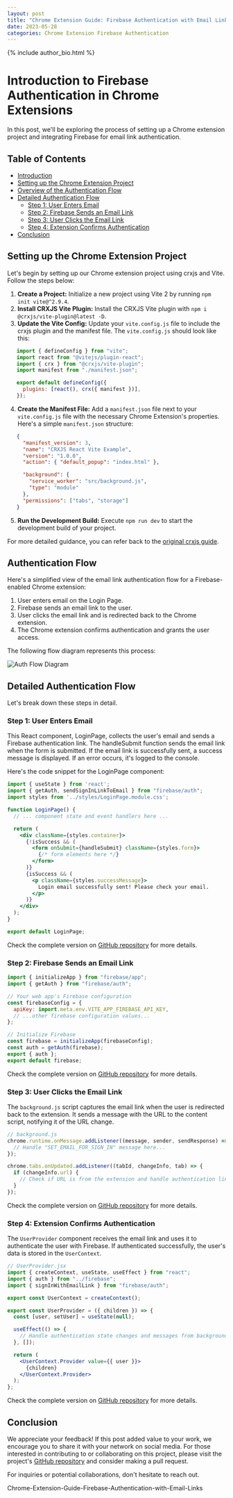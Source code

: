 ```yaml
---
layout: post
title: "Chrome Extension Guide: Firebase Authentication with Email Links"
date: 2023-05-28
categories: Chrome Extension Firebase Authentication
---
```


{% include author_bio.html %}
# Introduction to Firebase Authentication in Chrome Extensions

In this post, we'll be exploring the process of setting up a Chrome extension project and integrating Firebase for email link authentication.

## Table of Contents
- [Introduction](#introduction-to-firebase-authentication-in-chrome-extensions)
- [Setting up the Chrome Extension Project](#setting-up-the-chrome-extension-project)
- [Overview of the Authentication Flow](#authentication-flow)
- [Detailed Authentication Flow](#detailed-authentication-flow)
  - [Step 1: User Enters Email](#step-1-user-enters-email)
  - [Step 2: Firebase Sends an Email Link](#step-2-firebase-sends-an-email-link)
  - [Step 3: User Clicks the Email Link](#step-3-user-clicks-the-email-link)
  - [Step 4: Extension Confirms Authentication](#step-4-extension-confirms-authentication)
- [Conclusion](#conclusion)

## Setting up the Chrome Extension Project

Let's begin by setting up our Chrome extension project using crxjs and Vite. Follow the steps below:

1. **Create a Project:** Initialize a new project using Vite 2 by running `npm init vite@^2.9.4`.
2. **Install CRXJS Vite Plugin:** Install the CRXJS Vite plugin with `npm i @crxjs/vite-plugin@latest -D`.
3. **Update the Vite Config:** Update your `vite.config.js` file to include the crxjs plugin and the manifest file. The `vite.config.js` should look like this:

```javascript
   import { defineConfig } from "vite";
   import react from "@vitejs/plugin-react";
   import { crx } from "@crxjs/vite-plugin";
   import manifest from "./manifest.json";

   export default defineConfig({
     plugins: [react(), crx({ manifest })],
   });
```

4. **Create the Manifest File:** Add a `manifest.json` file next to your `vite.config.js` file with the necessary Chrome Extension's properties. Here's a simple `manifest.json` structure:

```json
   {
     "manifest_version": 3,
     "name": "CRXJS React Vite Example",
     "version": "1.0.0",
     "action": { "default_popup": "index.html" },

     "background": {
       "service_worker": "src/background.js",
       "type": "module"
     },
     "permissions": ["tabs", "storage"]
   }
```   

5. **Run the Development Build:** Execute `npm run dev` to start the development build of your project.

For more detailed guidance, you can refer back to the [original crxjs guide](https://crxjs.dev/vite-plugin/getting-started/react/create-project).

## Authentication Flow

Here's a simplified view of the email link authentication flow for a Firebase-enabled Chrome extension:

1. User enters email on the Login Page.
2. Firebase sends an email link to the user.
3. User clicks the email link and is redirected back to the Chrome extension.
4. The Chrome extension confirms authentication and grants the user access.

The following flow diagram represents this process:

![Auth Flow Diagram](/assets/images/auth_flow.png)

## Detailed Authentication Flow

Let's break down these steps in detail.

### Step 1: User Enters Email
This React component, LoginPage, collects the user's email and sends a Firebase authentication link. The handleSubmit function sends the email link when the form is submitted. If the email link is successfully sent, a success message is displayed. If an error occurs, it's logged to the console.

Here's the code snippet for the LoginPage component:
```jsx
import { useState } from 'react';
import { getAuth, sendSignInLinkToEmail } from "firebase/auth";
import styles from '../styles/LoginPage.module.css';

function LoginPage() {
  // ... component state and event handlers here ...

  return (
    <div className={styles.container}>
      {!isSuccess && (
        <form onSubmit={handleSubmit} className={styles.form}>
          {/* form elements here */}
        </form>
      )}
      {isSuccess && (
        <p className={styles.successMessage}>
          Login email successfully sent! Please check your email.
        </p>
      )}
    </div>
  );
}

export default LoginPage;

```
Check the complete version on [GitHub repository](https://github.com/younessssssss/firebase-chrome-ext-auth) for more details.

### Step 2: Firebase Sends an Email Link

```javascript
import { initializeApp } from "firebase/app";
import { getAuth } from "firebase/auth";

// Your web app's Firebase configuration
const firebaseConfig = {
  apiKey: import.meta.env.VITE_APP_FIREBASE_API_KEY,
  // ...other firebase configuration values...
};

// Initialize Firebase
const firebase = initializeApp(firebaseConfig);
const auth = getAuth(firebase);
export { auth };
export default firebase;


```
Check the complete version on [GitHub repository](https://github.com/younessssssss/firebase-chrome-ext-auth) for more details.

### Step 3: User Clicks the Email Link

The `background.js` script captures the email link when the user is redirected back to the extension. It sends a message with the URL to the content script, notifying it of the URL change.

```javascript
// background.js
chrome.runtime.onMessage.addListener((message, sender, sendResponse) => {
  // Handle "SET_EMAIL_FOR_SIGN_IN" message here...
});

chrome.tabs.onUpdated.addListener((tabId, changeInfo, tab) => {
  if (changeInfo.url) {
    // Check if URL is from the extension and handle authentication link...
  }
});

```
Check the complete version on [GitHub repository](https://github.com/younessssssss/firebase-chrome-ext-auth) for more details.

### Step 4: Extension Confirms Authentication

The `UserProvider` component receives the email link and uses it to authenticate the user with Firebase. If authenticated successfully, the user's data is stored in the `UserContext`.

```jsx
// UserProvider.jsx
import { createContext, useState, useEffect } from "react";
import { auth } from "../firebase";
import { signInWithEmailLink } from "firebase/auth";

export const UserContext = createContext();

export const UserProvider = ({ children }) => {
  const [user, setUser] = useState(null);

  useEffect(() => {
    // Handle authentication state changes and messages from background.js...
  }, []);

  return (
    <UserContext.Provider value={{ user }}>
      {children}
    </UserContext.Provider>
  );
};


```
Check the complete version on [GitHub repository](https://github.com/younessssssss/firebase-chrome-ext-auth) for more details.

## Conclusion

We appreciate your feedback! If this post added value to your work, we encourage you to share it with your network on social media. For those interested in contributing to or collaborating on this project, please visit the project's [GitHub repository](https://github.com/younessssssss/firebase-chrome-ext-auth) and consider making a pull request.

For inquiries or potential collaborations, don't hesitate to reach out.

Chrome-Extension-Guide-Firebase-Authentication-with-Email-Links
